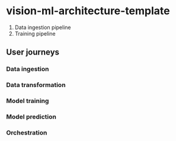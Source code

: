 # vision-ml-architecture-template
1. Data ingestion pipeline
2. Training pipeline

## User journeys
### Data ingestion
### Data transformation
### Model training
### Model prediction
### Orchestration